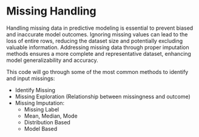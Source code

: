 # Missing Handling
Handling missing data in predictive modeling is essential to prevent biased and inaccurate model outcomes. Ignoring missing values can lead to the loss of entire rows, reducing the dataset size and potentially excluding valuable information. Addressing missing data through proper imputation methods ensures a more complete and representative dataset, enhancing model generalizability and accuracy. 

This code will go through some of the most common methods to identify and input missings:
* Identify Missing
* Missing Exploration (Relationship between missingness and outcome)
* Missing Imputation:
  - Missing Label
  - Mean, Median, Mode
  - Distribution Based
  - Model Based

